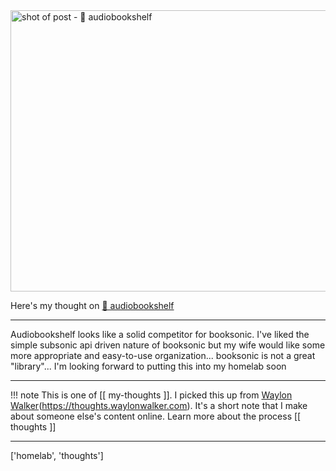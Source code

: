 
<a href="https://www.audiobookshelf.org/">
    <img
        src="https://shots.wayl.one/shot/?url=https://www.audiobookshelf.org/&height=450&width=800&scaled_width=800&scaled_height=450&selectors=""
        alt="shot of post - 💭 audiobookshelf"
        height=450
        width=800
    >
</a>

Here's my thought on <a href="https://www.audiobookshelf.org/">💭 audiobookshelf</a>

---

Audiobookshelf looks like a solid competitor for booksonic. I've liked the simple subsonic api driven nature of booksonic but my wife would like some more appropriate and easy-to-use organization... booksonic is not a great "library"... I'm looking forward to putting this into my homelab soon 

---

!!! note
     This is one of [[ my-thoughts ]]. I picked this up from [Waylon Walker](https://waylonwalker.com)(https://thoughts.waylonwalker.com). It's a short note that I make about someone else's
     content online.  Learn more about the process [[ thoughts ]]


---

['homelab', 'thoughts']
        